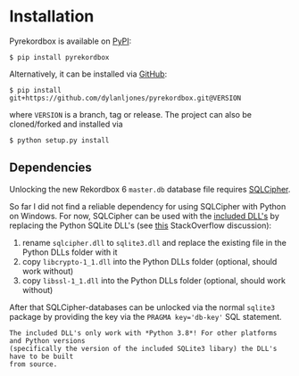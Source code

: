 # Installation

Pyrekordbox is available on [PyPI]:

````shell
$ pip install pyrekordbox
````

Alternatively, it can be installed via [GitHub]:
````shell
$ pip install git+https://github.com/dylanljones/pyrekordbox.git@VERSION
````

where `VERSION` is a branch, tag or release. The project can also be cloned/forked
and installed via
````shell
$ python setup.py install
````

## Dependencies

Unlocking the new Rekordbox 6 `master.db` database file requires [SQLCipher][sqlcipher].

So far I did not find a reliable dependency for using SQLCipher
with Python on Windows. For now, SQLCipher can be used with the [included DLL's][dlls]
by replacing the Python SQLite DLL's (see [this](https://stackoverflow.com/questions/58964763/using-sqlcipher-in-python-the-easy-way)
StackOverflow discussion):

1) rename `sqlcipher.dll` to `sqlite3.dll` and replace the existing file in the Python DLLs folder with it
2) copy `libcrypto-1_1.dll` into the Python DLLs folder (optional, should work without)
3) copy `libssl-1_1.dll` into the Python DLLs folder (optional, should work without)

After that SQLCipher-databases can be unlocked via the normal `sqlite3` package by
providing the key via the `PRAGMA key='db-key'` SQL statement.

```{attention}
The included DLL's only work with *Python 3.8*! For other platforms and Python versions
(specifically the version of the included SQLite3 libary) the DLL's have to be built
from source.
```

[Pypi]: https://pypi.org/project/pyrekordbox/
[GitHub]: https://github.com/dylanljones/pyrekordbox
[dlls]: https://github.com/dylanljones/pyrekordbox/tree/master/Libs
[sqlcipher]: https://www.zetetic.net/sqlcipher/open-source/
